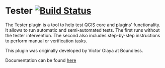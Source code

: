 # Tester [![Build Status](https://travis-ci.org/qcooperative/qgis-tester-plugin.svg?branch=master)](https://travis-ci.org/qcooperative/qgis-tester-plugin)

The Tester plugin is a tool to help test QGIS core and plugins' functionality.
It allows to run automatic and semi-automated tests. The first runs without
the tester intervention. The second also includes step-by-step instructions to
perform manual or verification tasks.

This plugin was originally developed by Victor Olaya at Boundless.

Documentation can be found [here](./docs/source/usage.rst)
